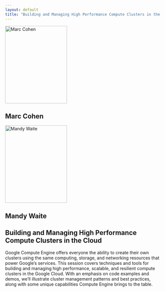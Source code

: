 ```yaml
---
layout: default
title: "Building and Managing High Performance Compute Clusters in the Cloud: Marc Cohen, Mandy Waite"
---
```


<section id="speakers" class="row speakers-detail">
  <div class="speaker web span3 nohover">
    <a href="https://plus.google.com/100180575185522802900/posts">
      <img src="/data/imgs/recnici/marc-cohen.jpg" width="200" height="250" alt="Marc Cohen">
    </a>
    <div class="info">
      <h2>Marc Cohen</h2>
    </div>
  </div>
  <div class="speaker web span3 nohover">
    <a href="https://plus.google.com/+MandyWaite/posts">
      <img src="/data/imgs/recnici/mandy-waite.jpg" width="200" height="250" alt="Mandy Waite">
    </a>
    <div class="info">
      <h2>Mandy Waite</h2>
    </div>
  </div>
  <div class="span6 talk-info">
    <h1>Building and Managing High Performance Compute Clusters in the Cloud</h1>
    <p>Google Compute Engine offers everyone the ability to create their own clusters using the same computing, storage, and networking resources that power Google’s services. This session covers techniques and tools for building and managing high performance, scalable, and resilient compute clusters in the Google Cloud. With an emphasis on code examples and demos, we’ll illustrate cluster management patterns and best practices, along with some unique capabilities Compute Engine brings to the table.</p>
  </div>
</section>
